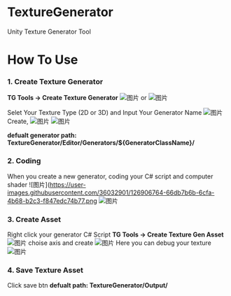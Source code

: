# TextureGenerator
Unity Texture Generator Tool

# How To Use
### 1. Create Texture Generator
**TG Tools -> Create Texture Generator**
![图片](https://user-images.githubusercontent.com/36032901/126906531-29f53b52-ef36-4556-abc0-283f1ba7f05b.png)
or
![图片](https://user-images.githubusercontent.com/36032901/126906473-9f89d328-e1c7-436c-b597-1d5d254fa32d.png)

 Selet Your Texture Type (2D or 3D) and Input Your Generator Name
![图片](https://user-images.githubusercontent.com/36032901/126906643-25c55ab1-9fef-47fb-a299-b777ce98dafa.png)
Create,
![图片](https://user-images.githubusercontent.com/36032901/126906670-249d85d3-ac16-41a4-9e39-7e2b1d28c132.png)
![图片](https://user-images.githubusercontent.com/36032901/126906681-2bafc900-e3a8-490d-b2e9-8261e816544c.png)

**defualt generator path: TextureGenerator/Editor/Generators/${GeneratorClassName}/**

### 2. Coding
When you create a new generator, coding your C# script and computer shader
![图片](https://user-images.githubusercontent.com/36032901/126906764-66db7b6b-6cfa-4b68-b2c3-f847edc74b77.png
![图片](https://user-images.githubusercontent.com/36032901/126906778-262fd195-e860-4e5e-b1a9-954ee3aa2562.png)

### 3. Create Asset
Right click your generator C# Script
**TG Tools -> Create Texture Gen Asset**
![图片](https://user-images.githubusercontent.com/36032901/126906793-0ab98c2a-5851-4c9a-9041-582155e0d74d.png)
choise axis and create
![图片](https://user-images.githubusercontent.com/36032901/126906844-c609ed3b-9111-4808-ab38-adf55db131f5.png)
Here you can debug your texture
![图片](https://user-images.githubusercontent.com/36032901/126906867-689f081a-fbcc-4d88-8260-598202bb33b2.png)

### 4. Save Texture Asset
Click save btn
**defualt path: TextureGenerator/Output/**
